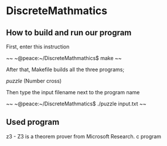 # DiscreteMathmatics
## How to build and run our program
First, enter this instruction

~~
~@peace:~/DiscreteMathmathics$   make
~~

After that, Makefile builds all the three programs; 


_puzzle_ (Number cross)<br> 


Then type the input filename next to the program name

~~
~@peace:~/DiscreteMathmatics$   ./puzzle input.txt
~~

## Used program
z3 - Z3 is a theorem prover from Microsoft Research.
c program
